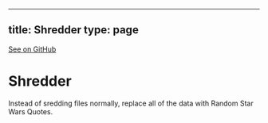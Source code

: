 
---
title: Shredder
type: page
---

[See on GitHub](https://github.com/jakeroggenbuck/Shredder/)

# Shredder

Instead of sredding files normally, replace all of the data with Random Star Wars Quotes.
